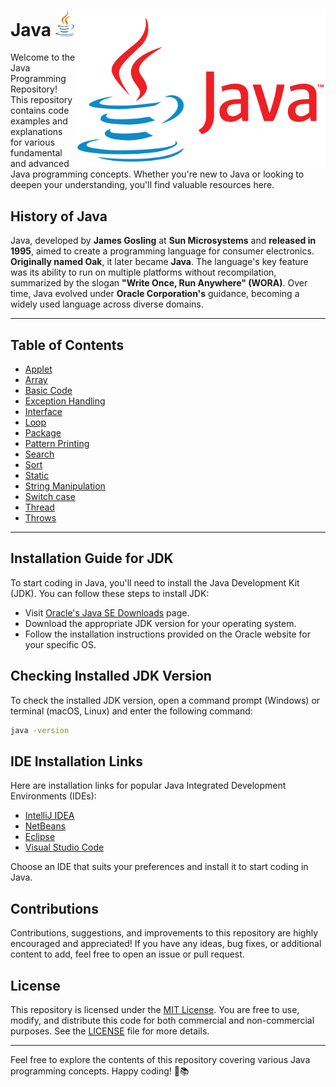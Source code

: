 # Java [<img alt="Java Logo" width="30" src="assets/java-logo-2.png">](https://www.java.com/en/) <img align="right" alt="Java Logo" width="400" src="assets/Java-Logo.png">

Welcome to the Java Programming Repository! This repository contains code examples and explanations for various fundamental and advanced Java programming concepts. Whether you're new to Java or looking to deepen your understanding, you'll find valuable resources here.

## History of Java

Java, developed by **James Gosling** at **Sun Microsystems** and **released in 1995**, aimed to create a programming language for consumer electronics. **Originally named Oak**, it later became **Java**. The language's key feature was its ability to run on multiple platforms without recompilation, summarized by the slogan **"Write Once, Run Anywhere" (WORA)**. Over time, Java evolved under **Oracle Corporation's** guidance, becoming a widely used language across diverse domains.

---

## Table of Contents

- [Applet](https://github.com/ThisIs-Developer/Java/tree/main/Applet)
- [Array](https://github.com/ThisIs-Developer/Java/tree/main/Array)
- [Basic Code](https://github.com/ThisIs-Developer/Java/tree/main/Basic%20Code)
- [Exception Handling](https://github.com/ThisIs-Developer/Java/tree/main/Exception%20Handling)
- [Interface](https://github.com/ThisIs-Developer/Java/tree/main/Interface)
- [Loop](https://github.com/ThisIs-Developer/Java/tree/main/Loop)
- [Package](https://github.com/ThisIs-Developer/Java/tree/main/Package)
- [Pattern Printing](https://github.com/ThisIs-Developer/Java/tree/main/Pattern%20Printing)
- [Search](https://github.com/ThisIs-Developer/Java/tree/main/Search)
- [Sort](https://github.com/ThisIs-Developer/Java/tree/main/Sort)
- [Static](https://github.com/ThisIs-Developer/Java/tree/main/Static)
- [String Manipulation](https://github.com/ThisIs-Developer/Java/tree/main/String%20Manipulation)
- [Switch case](https://github.com/ThisIs-Developer/Java/tree/main/Switch%20case)
- [Thread](https://github.com/ThisIs-Developer/Java/tree/main/Thread)
- [Throws](https://github.com/ThisIs-Developer/Java/tree/main/Throws)


---

## Installation Guide for JDK

To start coding in Java, you'll need to install the Java Development Kit (JDK). You can follow these steps to install JDK:

- Visit [Oracle's Java SE Downloads](https://www.oracle.com/java/technologies/javase-jdk11-downloads.html) page.
- Download the appropriate JDK version for your operating system.
- Follow the installation instructions provided on the Oracle website for your specific OS.

## Checking Installed JDK Version

To check the installed JDK version, open a command prompt (Windows) or terminal (macOS, Linux) and enter the following command:

```bash
java -version
```

## IDE Installation Links

Here are installation links for popular Java Integrated Development Environments (IDEs):

- [IntelliJ IDEA](https://www.jetbrains.com/idea/download/)
- [NetBeans](https://netbeans.apache.org/download/index.html)
- [Eclipse](https://www.eclipse.org/downloads/)
- [Visual Studio Code](https://code.visualstudio.com/)

Choose an IDE that suits your preferences and install it to start coding in Java.

## Contributions

Contributions, suggestions, and improvements to this repository are highly encouraged and appreciated! If you have any ideas, bug fixes, or additional content to add, feel free to open an issue or pull request.

## License

This repository is licensed under the [MIT License](LICENSE). You are free to use, modify, and distribute this code for both commercial and non-commercial purposes. See the [LICENSE](LICENSE) file for more details.

---

Feel free to explore the contents of this repository covering various Java programming concepts. Happy coding! 🚀📚
